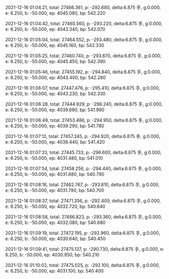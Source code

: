 2021-12-16 01:04:21, total: 27466.361, p: -292.680, delta:6.875 手, g:0.000, e: 6.250, b: -50.000, ep: 4045.080, bp: 542.220

2021-12-16 01:04:42, total: 27465.560, p: -293.220, delta:6.875 手, g:0.000, e: 6.250, b: -50.000, ep: 4043.340, bp: 542.070

2021-12-16 01:05:04, total: 27464.552, p: -293.480, delta:6.875 手, g:0.000, e: 6.250, b: -50.000, ep: 4045.160, bp: 542.330

2021-12-16 01:05:25, total: 27460.740, p: -293.670, delta:6.875 手, g:0.000, e: 6.250, b: -50.000, ep: 4045.450, bp: 542.390

2021-12-16 01:05:46, total: 27455.192, p: -294.840, delta:6.875 手, g:0.000, e: 6.250, b: -50.000, ep: 4043.400, bp: 542.280

2021-12-16 01:06:07, total: 27447.476, p: -295.410, delta:6.875 手, g:0.000, e: 6.250, b: -50.000, ep: 4043.230, bp: 542.330

2021-12-16 01:06:28, total: 27444.929, p: -296.240, delta:6.875 手, g:0.000, e: 6.250, b: -50.000, ep: 4039.680, bp: 541.990

2021-12-16 01:06:49, total: 27453.486, p: -294.950, delta:6.875 手, g:0.000, e: 6.250, b: -50.000, ep: 4039.290, bp: 541.780

2021-12-16 01:07:12, total: 27457.245, p: -294.920, delta:6.875 手, g:0.000, e: 6.250, b: -50.000, ep: 4036.440, bp: 541.420

2021-12-16 01:07:33, total: 27445.733, p: -296.600, delta:6.875 手, g:0.000, e: 6.250, b: -50.000, ep: 4031.480, bp: 541.010

2021-12-16 01:07:54, total: 27458.256, p: -294.440, delta:6.875 手, g:0.000, e: 6.250, b: -50.000, ep: 4031.880, bp: 540.790

2021-12-16 01:08:16, total: 27462.767, p: -293.810, delta:6.875 手, g:0.000, e: 6.250, b: -50.000, ep: 4031.790, bp: 540.700

2021-12-16 01:08:37, total: 27471.356, p: -292.400, delta:6.875 手, g:0.000, e: 6.250, b: -50.000, ep: 4032.720, bp: 540.640

2021-12-16 01:08:58, total: 27466.823, p: -293.360, delta:6.875 手, g:0.000, e: 6.250, b: -50.000, ep: 4032.080, bp: 540.680

2021-12-16 01:09:19, total: 27472.195, p: -292.960, delta:6.875 手, g:0.000, e: 6.250, b: -50.000, ep: 4030.640, bp: 540.450

2021-12-16 01:09:41, total: 27475.137, p: -290.730, delta:6.875 手, g:0.000, e: 6.250, b: -50.000, ep: 4030.950, bp: 540.210

2021-12-16 01:10:02, total: 27475.025, p: -292.100, delta:6.875 手, g:0.000, e: 6.250, b: -50.000, ep: 4031.100, bp: 540.400